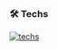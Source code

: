 ### 🛠️ Techs

[![techs](https://skillicons.dev/icons?i=js,ts,html,css,vite,astro,tailwind,vue,alpinejs,deno,laravel,php)](https://skillicons.dev)
